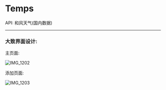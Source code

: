 # Temps
API: 和风天气(国内数据)
____
### 大致界面设计:
主页面:



![IMG_1202](/Users/yans/Desktop/Temps/ScreenShots/IMG_1202.PNG)

添加页面:

![IMG_1203](/Users/yans/Desktop/Temps/ScreenShots/IMG_1203.PNG)